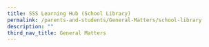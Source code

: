 ```yaml
---
title: SSS Learning Hub (School Library)
permalink: /parents-and-students/General-Matters/school-library
description: ""
third_nav_title: General Matters
---
```

